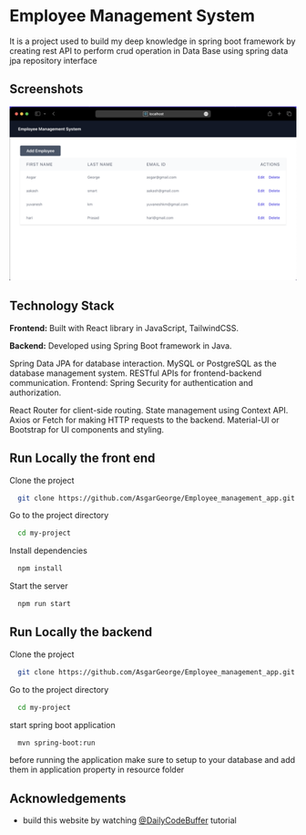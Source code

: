 
# Employee Management System

It is a project used to build my deep knowledge in spring boot framework by creating rest API to perform crud operation in Data Base using spring data jpa repository interface


## Screenshots

![App Screenshot](https://github.com/AsgarGeorge/Employee_management_app/blob/main/screen%20shots/demo1.png)

## Technology Stack

**Frontend:** Built with React library in JavaScript, TailwindCSS.

**Backend:** Developed using Spring Boot framework in Java.

Spring Data JPA for database interaction.
MySQL or PostgreSQL as the database management system.
RESTful APIs for frontend-backend communication.
Frontend: 
Spring Security for authentication and authorization.

React Router for client-side routing.
State management using Context API.
Axios or Fetch for making HTTP requests to the backend.
Material-UI or Bootstrap for UI components and styling.


## Run Locally the front end

Clone the project

```bash
  git clone https://github.com/AsgarGeorge/Employee_management_app.git
```

Go to the project directory

```bash
  cd my-project
```

Install dependencies

```bash
  npm install
```
Start the server

```bash
  npm run start
```


## Run Locally the backend

Clone the project

```bash
  git clone https://github.com/AsgarGeorge/Employee_management_app.git
```

Go to the project directory

```bash
  cd my-project
```

start spring boot application 
```bash
  mvn spring-boot:run
```
before running the application make sure to setup to your database and add them in application property in resource folder
## Acknowledgements

 - build this website by watching [@DailyCodeBuffer](https://www.youtube.com/@DailyCodeBuffer) tutorial
